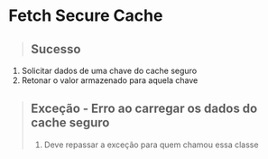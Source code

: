 # Fetch Secure Cache

> ## Sucesso
1. Solicitar dados de uma chave do cache seguro
2. Retonar o valor armazenado para aquela chave

>## Exceção - Erro ao carregar os dados do cache seguro
>1. Deve repassar a exceção para quem chamou essa classe